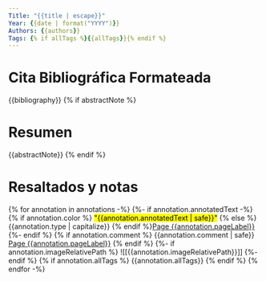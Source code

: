 ```yaml
---
Title: "{{title | escape}}"
Year: {{date | format("YYYY")}}
Authors: {{authors}}
Tags: {% if allTags %}{{allTags}}{% endif %}
---
```


# Cita Bibliográfica Formateada

{{bibliography}}
{% if abstractNote %}

# Resumen

{{abstractNote}}
{% endif %}


# Resaltados y notas

{% for annotation in annotations -%}
{%- if annotation.annotatedText -%}
{% if annotation.color %} <mark class="hltr-{{annotation.colorCategory | lower}}">"{{annotation.annotatedText | safe}}"</mark> {% else %} {{annotation.type | capitalize}} {% endif %}[Page {{annotation.pageLabel}}](zotero://open-pdf/library/items/{{annotation.attachment.itemKey}}?page={{annotation.pageLabel}}&annotation={{annotation.id}})
{%- endif %}
{% if annotation.comment %}
{{annotation.comment | safe}} [Page {{annotation.pageLabel}}](zotero://open-pdf/library/items/{{annotation.attachment.itemKey}}?page={{annotation.pageLabel}}&annotation={{annotation.id}})
{% endif %}
{%- if annotation.imageRelativePath %} 
![[{{annotation.imageRelativePath}}]]
{%- endif %}
{% if annotation.allTags %}
{{annotation.allTags}}
{% endif %}
{% endfor -%}